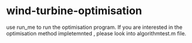 # wind-turbine-optimisation
use run_me to run the optimisation program.
If you are interested in the optimisation method impletemnted , please look into algorithmtest.m file.
